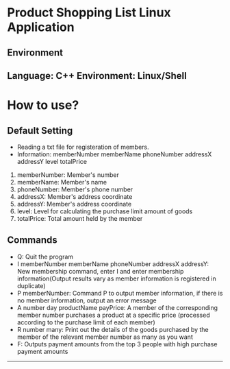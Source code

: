 # Product Shopping List Linux Application
## Environment
Language: C++
Environment: Linux/Shell
---
# How to use?
## Default Setting
* Reading a txt file for registeration of members.
* Information: memberNumber memberName phoneNumber addressX addressY level totalPrice

1. memberNumber: Member's number
2. memberName: Member's name
3. phoneNumber: Member's phone number
4. addressX: Member's address coordinate
5. addressY: Member's address coordinate
6. level: Level for calculating the purchase limit amount of goods
7. totalPrice: Total amount held by the member

## Commands 
* Q: Quit the program
* I memberNumber memberName phoneNumber addressX addressY: New membership command, enter I and enter membership information(Output results vary as member information is registered in duplicate)
* P memberNumber: Command P to output member information, if there is no member information, output an error message
* A number day productName payPrice: A member of the corresponding member number purchases a product at a specific price (processed according to the purchase limit of each member)
* R number many: Print out the details of the goods purchased by the member of the relevant member number as many as you want
* F: Outputs payment amounts from the top 3 people with high purchase payment amounts
---
